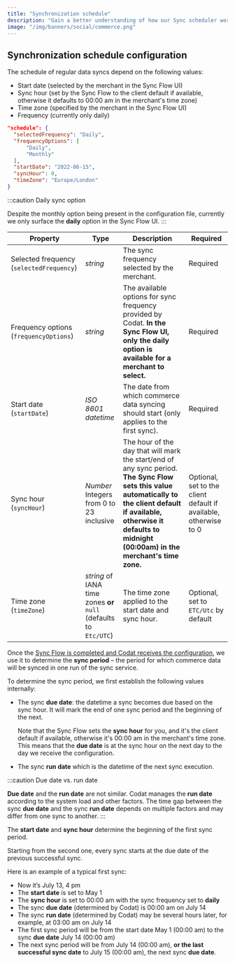 ```yaml
---
title: "Synchronization schedule"
description: "Gain a better understanding of how our Sync scheduler works with the settings provided via the Sync Flow."
image: "/img/banners/social/commerce.png"
---
```


## Synchronization schedule configuration

The schedule of regular data syncs depend on the following values:

- Start date (selected by the merchant in the Sync Flow UI)
- Sync hour (set by the Sync Flow to the client default if available, otherwise it defaults to 00:00 am in the merchant's time zone)
- Time zone (specified by the merchant in the Sync Flow UI)
- Frequency (currently only daily)

```json
"schedule": {
  "selectedFrequency": "Daily",
  "frequencyOptions": [
      "Daily",
      "Monthly"
  ],
  "startDate": "2022-06-15",
  "syncHour": 0,
  "timeZone": "Europe/London"
}

```

:::caution Daily sync option

Despite the monthly option being present in the configuration file, currently we only surface the **daily** option in the Sync Flow UI.
:::

| Property                                 | Type                                                                    | Description                                                                                                                                                                                                                       | Required                                                         |
| ---------------------------------------- | ----------------------------------------------------------------------- | --------------------------------------------------------------------------------------------------------------------------------------------------------------------------------------------------------------------------------- | ---------------------------------------------------------------- |
| Selected frequency (`selectedFrequency`) | _string_                                                                | The sync frequency selected by the merchant.                                                                                                                                                                                      | Required                                                         |
| Frequency options (`frequencyOptions`)   | _string_                                                                | The available options for sync frequency provided by Codat. **In the Sync Flow UI, only the daily option is available for a merchant to select.**                                                                                 | Required                                                         |
| Start date (`startDate`)                 | _ISO 8601 datetime_                                                     | The date from which commerce data syncing should start (only applies to the first sync).                                                                                                                                          | Required                                                         |
| Sync hour (`syncHour`)                   | _Number_ <br/> Integers from 0 to 23 inclusive                          | The hour of the day that will mark the start/end of any sync period. **The Sync Flow sets this value automatically to the client default if available, otherwise it defaults to midnight (00:00am) in the merchant's time zone.** | Optional, set to the client default if available, otherwise to 0 |
| Time zone (`timeZone`)                   | _string_ of IANA time zones **or** <br/> `null` (defaults to `Etc/UTC`) | The time zone applied to the start date and sync hour.                                                                                                                                                                            | Optional, set to `ETC/Utc` by default                            |

Once the [Sync Flow is completed and Codat receives the configuration](/commerce/build/implementing-codats-no-code-merchant-configuration), we use it to determine the **sync period** – the period for which commerce data will be synced in one run of the sync service.

To determine the sync period, we first establish the following values internally:

- The sync **due date**: the datetime a sync becomes due based on the sync hour. It will mark the end of one sync period and the beginning of the next.

  Note that the Sync Flow sets the **sync hour** for you, and it's the client default if available, otherwise it's 00:00 am in the merchant's time zone. This means that the **due date** is at the sync hour on the next day to the day we receive the configuration.

- The sync **run date** which is the datetime of the next sync execution.

:::caution Due date vs. run date

**Due date** and the **run date** are not similar. Codat manages the **run date** according to the system load and other factors. The time gap between the sync **due date** and the sync **run date** depends on multiple factors and may differ from one sync to another.
:::

The **start date** and **sync hour** determine the beginning of the first sync period.

Starting from the second one, every sync starts at the due date of the previous successful sync.

Here is an example of a typical first sync:

- Now it’s July 13, 4 pm
- The **start date** is set to May 1
- The **sync hour** is set to 00:00 am with the sync frequency set to **daily**
- The sync **due date** (determined by Codat) is 00:00 am on July 14
- The sync **run date** (determined by Codat) may be several hours later, for example, at 03:00 am on July 14
- The first sync period will be from the start date May 1 (00:00 am) to the sync **due date** July 14 (00:00 am)
- The next sync period will be from July 14 (00:00 am), **or the last successful sync date** to July 15 (00:00 am), the next sync **due date**.
